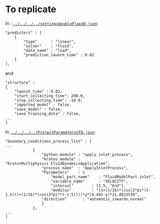 # To replicate

In : [`../../../../settingsDoubleFlap3D.json`](../../../../settingsDoubleFlap3D.json):
```
"predictors" : [
    {
        "type"      : "linear",
        "solver"    : "fluid",
        "data_name" : "load",
        "prediction_launch_time" : 0.02
    }
],
```
and
```
"structure" :
{
    "launch_time" : 0.02,
    "start_collecting_time": 200.0,
    "stop_collecting_time": -10.0,
    "imported_model" : false,
    "save_model" : false,
    "save_training_data" : false,
...
}
```

In [`../../../../ProjectParametersCFD.json`](../../../../ProjectParametersCFD.json):
```
"boundary_conditions_process_list" : [
...
            {
                "python_module" : "apply_inlet_process",
                "kratos_module" : "KratosMultiphysics.FluidDynamicsApplication",
                "process_name"  : "ApplyInletProcess",
                "Parameters"    : {
                    "model_part_name"    : "FluidModelPart.inlet",
                    "variable_name"      : "VELOCITY",
                    "interval"        : [1.5, "End"],
                    "modulus"         : "(1+(1/16)*(cos(2*pi*(t-1.5)))+(1/16)*(cos(3*pi*(t-1.5))))*y*(0.492-y)*11.8032539",
                "direction"       : "automatic_inwards_normal"
                }
            },
...
]
```
